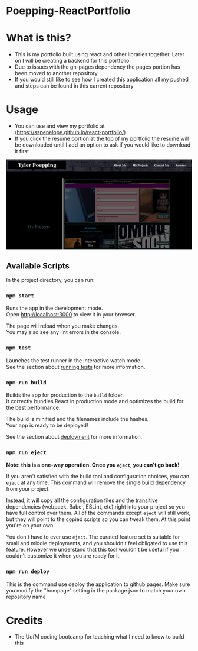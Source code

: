 # Poepping-ReactPortfolio

# What is this?
- This is my portfolio built using react and other libraries together. Later on I will be creating a backend for this portfolio
- Due to issues with the gh-pages dependency the pages portion has been moved to another repository
- If you would still like to see how I created this application all my pushed and steps can be found in this current repository

# Usage
- You can use and view my portfolio at (https://sspenelope.github.io/react-portfolio/) 
- If you click the resume portion at the top of my portfolio the resume will be downloaded until I add an option to ask if you would like to download it first

![alt text](./src/assets/images/webpage-screenshot.png)

## Available Scripts

In the project directory, you can run:

### `npm start`

Runs the app in the development mode.\
Open [http://localhost:3000](http://localhost:3000) to view it in your browser.

The page will reload when you make changes.\
You may also see any lint errors in the console.

### `npm test`

Launches the test runner in the interactive watch mode.\
See the section about [running tests](https://facebook.github.io/create-react-app/docs/running-tests) for more information.

### `npm run build`

Builds the app for production to the `build` folder.\
It correctly bundles React in production mode and optimizes the build for the best performance.

The build is minified and the filenames include the hashes.\
Your app is ready to be deployed!

See the section about [deployment](https://facebook.github.io/create-react-app/docs/deployment) for more information.

### `npm run eject`

**Note: this is a one-way operation. Once you `eject`, you can't go back!**

If you aren't satisfied with the build tool and configuration choices, you can `eject` at any time. This command will remove the single build dependency from your project.

Instead, it will copy all the configuration files and the transitive dependencies (webpack, Babel, ESLint, etc) right into your project so you have full control over them. All of the commands except `eject` will still work, but they will point to the copied scripts so you can tweak them. At this point you're on your own.

You don't have to ever use `eject`. The curated feature set is suitable for small and middle deployments, and you shouldn't feel obligated to use this feature. However we understand that this tool wouldn't be useful if you couldn't customize it when you are ready for it.

### `npm run deploy`

This is the command use deploy the application to github pages. Make sure you modify the "hompage" setting in the package.json to match your own repository name

# Credits
- The UofM coding bootcamp for teaching what I need to know to build this